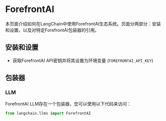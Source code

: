 # ForefrontAI

本页面介绍如何在LangChain中使用ForefrontAI生态系统。页面分两部分：安装和设置，以及对特定ForefrontAI包装器的引用。

## 安装和设置
- 获取ForefrontAI API密钥并将其设置为环境变量 (`FOREFRONTAI_API_KEY`)

## 包装器

### LLM

ForefrontAI LLM存在一个包装器，您可以使用以下代码来访问：
```python
from langchain.llms import ForefrontAI
```
